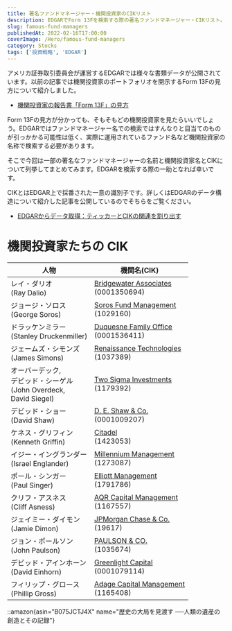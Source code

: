 ```yaml
---
title: 著名ファンドマネージャー・機関投資家のCIKリスト
description: EDGARでForm 13Fを検索する際の著名ファンドマネージャー・CIKリスト。レイ・ダリオ(Bridgewater)、ジョージ・ソロス、ドラッケンミラー、ケネス・グリフィン(Citadel)など14人の機関名とCIKを一覧掲載。
slug: famous-fund-managers
publishedAt: 2022-02-16T17:00:00
coverImage: /Hero/famous-fund-managers
category: Stocks
tags: ['投資戦略', 'EDGAR']
---
```


アメリカ証券取引委員会が運営するEDGARでは様々な書類データが公開されています。以前の記事では機関投資家のポートフォリオを開示するForm 13Fの見方について紹介しました。

- [機関投資家の報告書「Form 13F」の見方](./how-to-read-form13f)

Form 13Fの見方が分かっても、そもそもどの機関投資家を見たらいいでしょう。EDGARではファンドマネージャー名での検索ではすんなりと目当てのものが引っかかる可能性は低く、実際に運用されているファンド名など機関投資家の名称で検索する必要があります。

そこで今回は一部の著名なファンドマネージャーの名前と機関投資家名とCIKについて列挙してまとめてみます。EDGARを検索する際の一助となれば幸いです。

CIKとはEDGAR上で採番された一意の識別子です。詳しくはEDGARのデータ構造について紹介した記事を公開しているのでそちらをご覧ください。

- [EDGARからデータ取得：ティッカーとCIKの関連を割り出す](./how-to-get-ticker-and-cik-from-edgar)

# 機関投資家たちの CIK

| 人物                                                                      | 機関名(CIK)                                  |
| ------------------------------------------------------------------------- | -------------------------------------------- |
| レイ・ダリオ<br>(Ray Dalio)                                               | [Bridgewater Associates][ba]<br>(0001350694) |
| ジョージ・ソロス<br>(George Soros)                                        | [Soros Fund Management][sf]<br>(1029160)     |
| ドラッケンミラー<br>(Stanley Druckenmiller)                               | [Duquesne Family Office][df]<br>(0001536411) |
| ジェームズ・シモンズ<br>(James Simons)                                    | [Renaissance Technologies][rt]<br>(1037389)  |
| オーバーデック,<br>デビッド・シーゲル<br>(John Overdeck,<br>David Siegel) | [Two Sigma Investments][2s]<br>(1179392)     |
| デビッド・ショー<br>(David Shaw)                                          | [D. E. Shaw & Co.][de]<br>(0001009207)       |
| ケネス・グリフィン<br>(Kenneth Griffin)                                   | [Citadel][ci]<br>(1423053)                   |
| イジー・イングランダー<br>(Israel Englander)                              | [Millennium Management][mm]<br>(1273087)     |
| ポール・シンガー<br>(Paul Singer)                                         | [Elliott Management][em]<br>(1791786)        |
| クリフ・アスネス<br>(Cliff Asness)                                        | [AQR Capital Management][aq]<br>(1167557)    |
| ジェイミー・ダイモン<br>(Jamie Dimon)                                     | [JPMorgan Chase & Co.][jc]<br>(19617)        |
| ジョン・ポールソン<br>(John Paulson)                                      | [PAULSON & CO.][pc]<br>(1035674)             |
| デビッド・アインホーン<br>(David Einhorn)                                 | [Greenlight Capital][gc]<br>(0001079114)     |
| フィリップ・グロース<br>(Phillip Gross)                                   | [Adage Capital Management][ac]<br>(1165408)  |

[ba]: https://www.sec.gov/edgar/browse/?CIK=0001350694
[sf]: https://www.sec.gov/edgar/browse/?CIK=1029160
[df]: https://www.sec.gov/edgar/browse/?CIK=0001536411
[rt]: https://www.sec.gov/edgar/browse/?CIK=1037389
[2s]: https://www.sec.gov/edgar/browse/?CIK=1179392
[de]: https://www.sec.gov/edgar/browse/?CIK=0001009207
[ci]: https://www.sec.gov/edgar/browse/?CIK=1423053
[mm]: https://www.sec.gov/edgar/browse/?CIK=1273087
[em]: https://www.sec.gov/edgar/browse/?CIK=1791786
[aq]: https://www.sec.gov/edgar/browse/?CIK=1167557
[jc]: https://www.sec.gov/edgar/browse/?CIK=19617
[pc]: https://www.sec.gov/edgar/browse/?CIK=1035674
[gc]: https://www.sec.gov/edgar/browse/?CIK=0001079114
[ac]: https://www.sec.gov/edgar/browse/?CIK=1165408

::amazon{asin="B075JCTJ4X" name="歴史の大局を見渡す ──人類の遺産の創造とその記録"}
